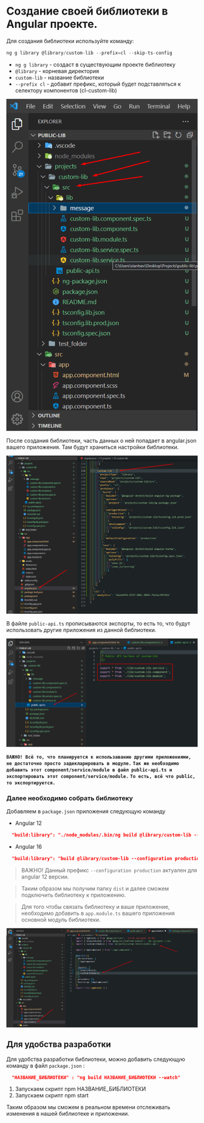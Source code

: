 # Создание своей библиотеки в Angular проекте.

Для создания библиотеки используйте команду:

```TypeScript
ng g library @library/custom-lib --prefix=cl --skip-ts-config
```

- `ng g library` - создаст в существующим проекте библиотеку
- `@library` - корневая директория
- `custom-lib` - название библиотеки
- `--prefix cl` - добавит префикс, который будет подставляться к селектору компонентов (cl-custom-lib)

![library](./images/library.png)

После создания библиотеки, часть данных о ней попадает в angular.json вашего приложения. Там будут храниться настройки библиотеки.

![angular_json](./images/angular_json_lib.png)

В файле `public-api.ts` прописываются экспорты, то есть то, что будут использовать другие приложения из данной библиотеки.

![public_api](./images/public_api.png)

**`ВАЖНО! Всё то, что планируется к использаванию другими приложениями, не достаточно просто задекларировать в модуле.`**
**`Так же необходимо добавить этот component/service/module в файл public-api.ts и экспортировать этот component/service/module.`**
**`То есть, всё что public, то экспортируется.`**

### Далее необходимо собрать библиотеку

Добавляем в `package.json` приложения следующую команду

- Angular 12

```json
  "build:library": "./node_modules/.bin/ng build @library/custom-lib --configuration production"
```

- Angular 16

```json
  "build:library": "build @library/custom-lib --configuration production"
```

> ВАЖНО! Данный префикс `--configuration production` актуален для angular 12 версии.

> Таким образом мы получим папку `dist` и далее сможем подключить библиотеку к приложению.

> Для того чтобы связать библиотеку и ваше приложение, необходимо добавить в `app.module.ts` вашего приложения основной модуль библиотеки.

![module](./images/module.png)

## Для удобства разработки

Для удобства разработки библиотеки, можно добавить следующую команду в файл `package.json` :

```JSON
  "НАЗВАНИЕ_БИБЛИОТЕКИ" : "ng build НАЗВАНИЕ_БИБЛИОТЕКИ --watch"
```

1. Запускаем скрипт npm НАЗВАНИЕ_БИБЛИОТЕКИ
2. Запускаем скрипт npm start

Таким образом мы сможем в реальном времени отслеживать изменения в нашей библиотеке и приложении.
